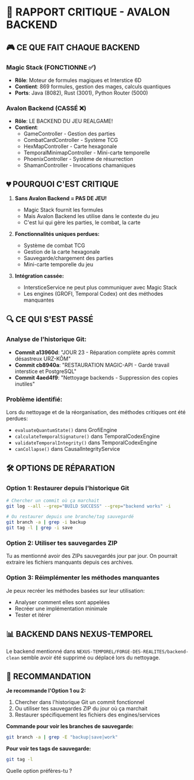 # 🚨 RAPPORT CRITIQUE - AVALON BACKEND

## 🎮 CE QUE FAIT CHAQUE BACKEND

### Magic Stack (FONCTIONNE ✅)
- **Rôle**: Moteur de formules magiques et Interstice 6D
- **Contient**: 869 formules, gestion des mages, calculs quantiques
- **Ports**: Java (8082), Rust (3001), Python Router (5000)

### Avalon Backend (CASSÉ ❌)
- **Rôle**: LE BACKEND DU JEU REALGAME!
- **Contient**:
  - GameController - Gestion des parties
  - CombatCardController - Système TCG
  - HexMapController - Carte hexagonale
  - TemporalMinimapController - Mini-carte temporelle
  - PhoenixController - Système de résurrection
  - ShamanController - Invocations chamaniques

## 💔 POURQUOI C'EST CRITIQUE

1. **Sans Avalon Backend = PAS DE JEU!**
   - Magic Stack fournit les formules
   - Mais Avalon Backend les utilise dans le contexte du jeu
   - C'est lui qui gère les parties, le combat, la carte

2. **Fonctionnalités uniques perdues:**
   - Système de combat TCG
   - Gestion de la carte hexagonale
   - Sauvegarde/chargement des parties
   - Mini-carte temporelle du jeu

3. **Intégration cassée:**
   - IntersticeService ne peut plus communiquer avec Magic Stack
   - Les engines (GROFI, Temporal Codex) ont des méthodes manquantes

## 🔍 CE QUI S'EST PASSÉ

### Analyse de l'historique Git:
- **Commit a13960d**: "JOUR 23 - Réparation complète après commit désastreux URZ-KÔM"
- **Commit cb8940a**: "RESTAURATION MAGIC-API - Gardé travail interstice et PostgreSQL"
- **Commit 4aed4f9**: "Nettoyage backends - Suppression des copies inutiles"

### Problème identifié:
Lors du nettoyage et de la réorganisation, des méthodes critiques ont été perdues:
- `evaluateQuantumState()` dans GrofiEngine
- `calculateTemporalSignature()` dans TemporalCodexEngine  
- `validateTemporalIntegrity()` dans TemporalCodexEngine
- `canCollapse()` dans CausalIntegrityService

## 🛠️ OPTIONS DE RÉPARATION

### Option 1: Restaurer depuis l'historique Git
```bash
# Chercher un commit où ça marchait
git log --all --grep="BUILD SUCCESS" --grep="backend works" -i

# Ou restaurer depuis une branche/tag sauvegardé
git branch -a | grep -i backup
git tag -l | grep -i save
```

### Option 2: Utiliser tes sauvegardes ZIP
Tu as mentionné avoir des ZIPs sauvegardés jour par jour.
On pourrait extraire les fichiers manquants depuis ces archives.

### Option 3: Réimplémenter les méthodes manquantes
Je peux recréer les méthodes basées sur leur utilisation:
- Analyser comment elles sont appelées
- Recréer une implémentation minimale
- Tester et itérer

## 📊 BACKEND DANS NEXUS-TEMPOREL

Le backend mentionné dans `NEXUS-TEMPOREL/FORGE-DES-REALITES/backend-clean` 
semble avoir été supprimé ou déplacé lors du nettoyage.

## 🎯 RECOMMANDATION

**Je recommande l'Option 1 ou 2:**
1. Chercher dans l'historique Git un commit fonctionnel
2. Ou utiliser tes sauvegardes ZIP du jour où ça marchait
3. Restaurer spécifiquement les fichiers des engines/services

**Commande pour voir les branches de sauvegarde:**
```bash
git branch -a | grep -E "backup|save|work"
```

**Pour voir tes tags de sauvegarde:**
```bash
git tag -l
```

Quelle option préfères-tu ?